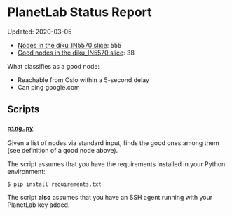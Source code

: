 # PlanetLab Status Report

Updated: 2020-03-05

  * [Nodes in the diku_IN5570 slice](nodes-all.txt): 555
  * [Good nodes in the diku_IN5570 slice](nodes-good.txt): 38

What classifies as a good node:

  * Reachable from Oslo within a 5-second delay
  * Can ping google.com

## Scripts

### [`ping.py`](ping.py)

Given a list of nodes via standard input, finds the good ones among
them (see definition of a good node above).

The script assumes that you have the requirements installed in your
Python environment:

```
$ pip install requirements.txt
```

The script **also** assumes that you have an SSH agent running with
your PlanetLab key added.
